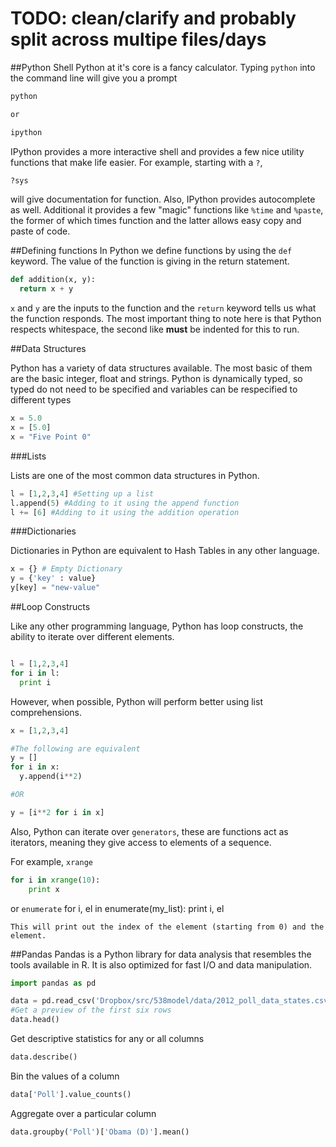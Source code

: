 # TODO: clean/clarify and probably split across multipe files/days

##Python Shell
Python at it's core is a fancy calculator.  Typing `python` into the command line will give you a prompt
```sh
python

or

ipython
```

IPython provides a more interactive shell and provides a few nice utility functions that make life easier.
For example, starting with a `?`,
```python
?sys
```
will give documentation for function.  Also, IPython provides autocomplete as well.  Additional it provides a few "magic" functions like `%time` and `%paste`, the former of which times function and the latter allows easy copy and paste of code.

##Defining functions
In Python we define functions by using the `def` keyword.  The value of the function is giving in the return statement.

```Python
def addition(x, y):
  return x + y
```
`x` and `y` are the inputs to the function and the `return` keyword tells us what the function responds.  The most important thing to note here is that Python respects whitespace, the second like **must** be indented for this to run.

##Data Structures

Python has a variety of data structures available.  The most basic of them are the basic integer, float and strings.  Python is dynamically typed, so typed do not need to be specified and variables can be respecified to different types

```python
x = 5.0
x = [5.0]
x = "Five Point 0"
```
###Lists

Lists are one of the most common data structures in Python.

```Python 
l = [1,2,3,4] #Setting up a list
l.append(5) #Adding to it using the append function
l += [6] #Adding to it using the addition operation
```

###Dictionaries

Dictionaries in Python are equivalent to Hash Tables in any other language.

```Python
x = {} # Empty Dictionary
y = {'key' : value}
y[key] = "new-value"
```

##Loop Constructs

Like any other programming language, Python has loop constructs, the ability to iterate over different elements.

```Python

l = [1,2,3,4]
for i in l:
  print i
```

However, when possible, Python will perform better using list comprehensions.

```Python
x = [1,2,3,4]

#The following are equivalent
y = []
for i in x:
  y.append(i**2)

#OR

y = [i**2 for i in x]
```

Also, Python can iterate over `generators`, these are functions act as iterators, meaning they give access to elements of a sequence.

For example, `xrange`
```python
for i in xrange(10):
    print x
```
or `enumerate`
for i, el in enumerate(my_list):
   print i, el
```
This will print out the index of the element (starting from 0) and the element.

```

##Pandas
Pandas is a Python library for data analysis that resembles the tools available in R.  It is also optimized for fast I/O and data manipulation.

```Python
import pandas as pd

data = pd.read_csv('Dropbox/src/538model/data/2012_poll_data_states.csv', sep='\t')
#Get a preview of the first six rows
data.head()
```

Get descriptive statistics for any or all columns
```python
data.describe()
```

Bin the values of a column
```python
data['Poll'].value_counts()
```
Aggregate over a particular column
```python
data.groupby('Poll')['Obama (D)'].mean()
```
